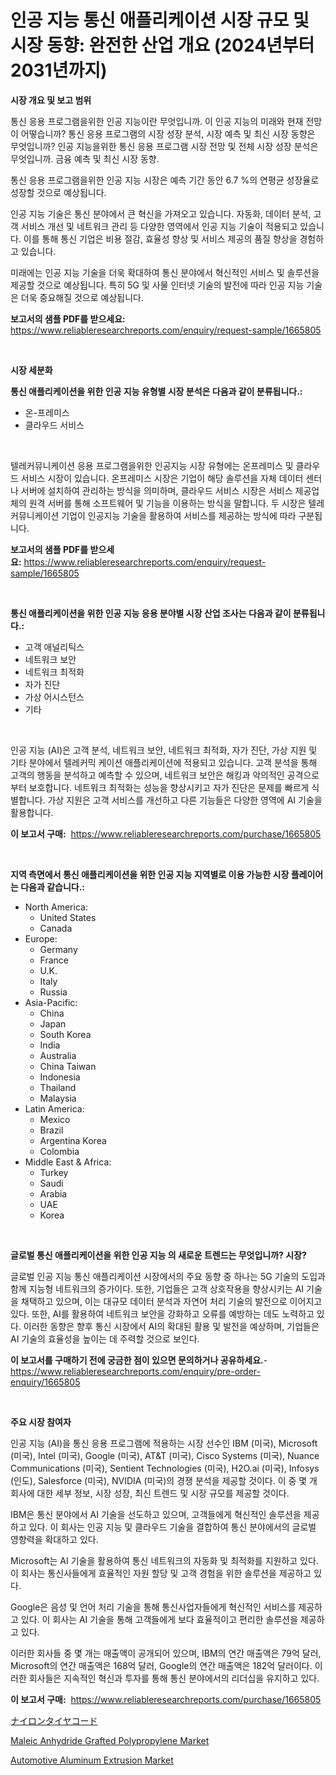 <p><h1>인공 지능 통신 애플리케이션 시장 규모 및 시장 동향: 완전한 산업 개요 (2024년부터 2031년까지)</h1></p><p><strong>시장 개요 및 보고 범위</strong></p>
<p><p>통신 응용 프로그램을위한 인공 지능이란 무엇입니까. 이 인공 지능의 미래와 현재 전망이 어떻습니까? 통신 응용 프로그램의 시장 성장 분석, 시장 예측 및 최신 시장 동향은 무엇입니까? 인공 지능을위한 통신 응용 프로그램 시장 전망 및 전체 시장 성장 분석은 무엇입니까. 금융 예측 및 최신 시장 동향.</p><p>통신 응용 프로그램을위한 인공 지능 시장은 예측 기간 동안 6.7 %의 연평균 성장율로 성장할 것으로 예상됩니다.</p><p>인공 지능 기술은 통신 분야에서 큰 혁신을 가져오고 있습니다. 자동화, 데이터 분석, 고객 서비스 개선 및 네트워크 관리 등 다양한 영역에서 인공 지능 기술이 적용되고 있습니다. 이를 통해 통신 기업은 비용 절감, 효율성 향상 및 서비스 제공의 품질 향상을 경험하고 있습니다.</p><p>미래에는 인공 지능 기술을 더욱 확대하여 통신 분야에서 혁신적인 서비스 및 솔루션을 제공할 것으로 예상됩니다. 특히 5G 및 사물 인터넷 기술의 발전에 따라 인공 지능 기술은 더욱 중요해질 것으로 예상됩니다.</p></p>
<p><strong>보고서의 샘플 PDF를 받으세요:</strong> <a href="https://www.reliableresearchreports.com/enquiry/request-sample/1665805">https://www.reliableresearchreports.com/enquiry/request-sample/1665805</a></p>
<p>&nbsp;</p>
<p><strong>시장 세분화</strong></p>
<p><strong>통신 애플리케이션을 위한 인공 지능 유형별 시장 분석은 다음과 같이 분류됩니다.:</strong></p>
<p><ul><li>온-프레미스</li><li>클라우드 서비스</li></ul></p>
<p>&nbsp;</p>
<p><p>텔레커뮤니케이션 응용 프로그램을위한 인공지능 시장 유형에는 온프레미스 및 클라우드 서비스 시장이 있습니다. 온프레미스 시장은 기업이 해당 솔루션을 자체 데이터 센터나 서버에 설치하여 관리하는 방식을 의미하며, 클라우드 서비스 시장은 서비스 제공업체의 원격 서버를 통해 소프트웨어 및 기능을 이용하는 방식을 말합니다. 두 시장은 텔레커뮤니케이션 기업이 인공지능 기술을 활용하여 서비스를 제공하는 방식에 따라 구분됩니다.</p></p>
<p><strong>보고서의 샘플 PDF를 받으세요:</strong>&nbsp;<a href="https://www.reliableresearchreports.com/enquiry/request-sample/1665805">https://www.reliableresearchreports.com/enquiry/request-sample/1665805</a></p>
<p>&nbsp;</p>
<p><strong> 통신 애플리케이션을 위한 인공 지능 응용 분야별 시장 산업 조사는 다음과 같이 분류됩니다.:</strong></p>
<p><ul><li>고객 애널리틱스</li><li>네트워크 보안</li><li>네트워크 최적화</li><li>자가 진단</li><li>가상 어시스턴스</li><li>기타</li></ul></p>
<p>&nbsp;</p>
<p><p>인공 지능 (AI)은 고객 분석, 네트워크 보안, 네트워크 최적화, 자가 진단, 가상 지원 및 기타 분야에서 텔레커믹 케이션 애플리케이션에 적용되고 있습니다. 고객 분석을 통해 고객의 행동을 분석하고 예측할 수 있으며, 네트워크 보안은 해킹과 악의적인 공격으로부터 보호합니다. 네트워크 최적화는 성능을 향상시키고 자가 진단은 문제를 빠르게 식별합니다. 가상 지원은 고객 서비스를 개선하고 다른 기능들은 다양한 영역에 AI 기술을 활용합니다.</p></p>
<p><strong>이 보고서 구매:</strong>&nbsp; <a href="https://www.reliableresearchreports.com/purchase/1665805">https://www.reliableresearchreports.com/purchase/1665805</a></p>
<p>&nbsp;</p>
<p><strong>지역 측면에서 통신 애플리케이션을 위한 인공 지능 지역별로 이용 가능한 시장 플레이어는 다음과 같습니다.:</strong></p>
<p><ul>
    <li>
        North America:
        <ul>
            <li>United States</li>
            <li>Canada</li>
        </ul>
    </li>
    <li>
        Europe:
        <ul>
            <li>Germany</li>
            <li>France</li>
            <li>U.K.</li>
            <li>Italy</li>
            <li>Russia</li>
        </ul>
    </li>
    <li>
        Asia-Pacific:
        <ul>
            <li>China</li>
            <li>Japan</li>
            <li>South Korea</li>
            <li>India</li>
            <li>Australia</li>
            <li>China Taiwan</li>
            <li>Indonesia</li>
            <li>Thailand</li>
            <li>Malaysia</li>
        </ul>
    </li>
    <li>
        Latin America:
        <ul>
            <li>Mexico</li>
            <li>Brazil</li>
            <li>Argentina Korea</li>
            <li>Colombia</li>
        </ul>
    </li>
    <li>
        Middle East & Africa:
        <ul>
            <li>Turkey</li>
            <li>Saudi</li>
            <li>Arabia</li>
            <li>UAE</li>
            <li>Korea</li>
        </ul>
    </li>
    </ul></p>
<p>&nbsp;</p>
<p><strong>글로벌 통신 애플리케이션을 위한 인공 지능 의 새로운 트렌드는 무엇입니까? 시장?</strong></p>
<p><p>글로벌 인공 지능 통신 애플리케이션 시장에서의 주요 동향 중 하나는 5G 기술의 도입과 함께 지능형 네트워크의 증가이다. 또한, 기업들은 고객 상호작용을 향상시키는 AI 기술을 채택하고 있으며, 이는 대규모 데이터 분석과 자연어 처리 기술의 발전으로 이어지고 있다. 또한, AI를 활용하여 네트워크 보안을 강화하고 오류를 예방하는 데도 노력하고 있다. 이러한 동향은 향후 통신 시장에서 AI의 확대된 활용 및 발전을 예상하며, 기업들은 AI 기술의 효율성을 높이는 데 주력할 것으로 보인다.</p></p>
<p><strong>이 보고서를 구매하기 전에 궁금한 점이 있으면 문의하거나 공유하세요.</strong>- <a href="https://www.reliableresearchreports.com/enquiry/pre-order-enquiry/1665805">https://www.reliableresearchreports.com/enquiry/pre-order-enquiry/1665805</a></p>
<p>&nbsp;</p>
<p><strong>주요 시장 참여자</strong></p>
<p><p>인공 지능 (AI)을 통신 응용 프로그램에 적용하는 시장 선수인 IBM (미국), Microsoft (미국), Intel (미국), Google (미국), AT&T (미국), Cisco Systems (미국), Nuance Communications (미국), Sentient Technologies (미국), H2O.ai (미국), Infosys (인도), Salesforce (미국), NVIDIA (미국)의 경쟁 분석을 제공할 것이다. 이 중 몇 개 회사에 대한 세부 정보, 시장 성장, 최신 트렌드 및 시장 규모를 제공할 것이다.</p><p>IBM은 통신 분야에서 AI 기술을 선도하고 있으며, 고객들에게 혁신적인 솔루션을 제공하고 있다. 이 회사는 인공 지능 및 클라우드 기술을 결합하여 통신 분야에서의 글로벌 영향력을 확대하고 있다.</p><p>Microsoft는 AI 기술을 활용하여 통신 네트워크의 자동화 및 최적화를 지원하고 있다. 이 회사는 통신사들에게 효율적인 자원 할당 및 고객 경험을 위한 솔루션을 제공하고 있다.</p><p>Google은 음성 및 언어 처리 기술을 통해 통신사업자들에게 혁신적인 서비스를 제공하고 있다. 이 회사는 AI 기술을 통해 고객들에게 보다 효율적이고 편리한 솔루션을 제공하고 있다.</p><p>이러한 회사들 중 몇 개는 매출액이 공개되어 있으며, IBM의 연간 매출액은 79억 달러, Microsoft의 연간 매출액은 168억 달러, Google의 연간 매출액은 182억 달러이다. 이러한 회사들은 지속적인 혁신과 투자를 통해 통신 분야에서의 리더십을 유지하고 있다.</p></p>
<p><strong>이 보고서 구매:</strong>&nbsp;&nbsp;<a href="https://www.reliableresearchreports.com/purchase/1665805">https://www.reliableresearchreports.com/purchase/1665805</a></p>
<p><p><a href="https://medium.com/@jerrycurtis23/%E3%83%8A%E3%82%A4%E3%83%AD%E3%83%B3%E3%82%BF%E3%82%A4%E3%83%A4%E3%82%B3%E3%83%BC%E3%83%89%E5%B8%82%E5%A0%B4-%E3%83%88%E3%83%AC%E3%83%B3%E3%83%89-%E4%BA%88%E6%B8%AC-%E3%81%8A%E3%82%88%E3%81%B3%E7%AB%B6%E4%BA%89%E5%88%86%E6%9E%902031%E5%B9%B4%E3%81%BE%E3%81%A7-6d914237045c">ナイロンタイヤコード</a></p><p><a href="https://eight-handstand-8fb.notion.site/Maleic-Anhydride-Grafted-Polypropylene-Market-Research-Report-Provides-Critical-Insights-that-can-he-f38fc2335be34fd295fda46072f1489a">Maleic Anhydride Grafted Polypropylene Market</a></p><p><a href="https://simplistic-meeting-7ee.notion.site/Automotive-Aluminum-Extrusion-Market-Size-Share-Trends-Analysis-Report-By-Material-By-Type-By-E-340b6ee76d544e808a37eb9a71c70290">Automotive Aluminum Extrusion Market</a></p></p>
